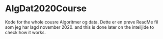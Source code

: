 # AlgDat2020Course
Kode for the whole cousre Algoritmer og data.
Dette er en prøve ReadMe fil som jeg har lagd november 2020.
and this is done later on the intelijide to check how it works.

